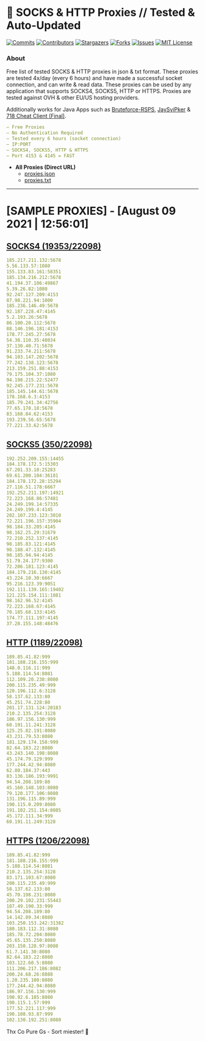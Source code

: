 <!-- MARKDOWN LINKS & IMAGES -->
<!-- https://www.markdownguide.org/basic-syntax/#reference-style-links -->
[contributors-shield]: https://img.shields.io/github/contributors/KaiBurton/free-proxies-autoupdated?style=for-the-badge
[contributors-url]: https://github.com/KaiBurton/free-proxies-autoupdated/graphs/contributors
[forks-shield]: https://img.shields.io/github/forks/KaiBurton/free-proxies-autoupdated?style=for-the-badge
[forks-url]: https://github.com/KaiBurton/free-proxies-autoupdated/network/members
[stars-shield]: https://img.shields.io/github/stars/KaiBurton/free-proxies-autoupdated?style=for-the-badge
[stars-url]: https://github.com/KaiBurton/free-proxies-autoupdated/stargazers
[issues-shield]: https://img.shields.io/github/issues/KaiBurton/free-proxies-autoupdated?style=for-the-badge
[issues-url]: https://github.com/KaiBurton/free-proxies-autoupdated/issues
[license-shield]: https://img.shields.io/github/license/KaiBurton/free-proxies-autoupdated?style=for-the-badge
[license-url]: https://github.com/KaiBurton/free-proxies-autoupdated/blob/main/LICENSE
[commit-shield]: https://img.shields.io/github/last-commit/KaiBurton/free-proxies-autoupdated?style=for-the-badge
[commit-url]: https://github.com/KaiBurton/free-proxies-autoupdated/commits/main

# 🎁 SOCKS & HTTP Proxies // Tested & Auto-Updated

[![Commits][commit-shield]][commit-url]
[![Contributors][contributors-shield]][contributors-url]
[![Stargazers][stars-shield]][stars-url]
[![Forks][forks-shield]][forks-url]
[![Issues][issues-shield]][issues-url]
[![MIT License][license-shield]][license-url]

### About
Free list of tested SOCKS & HTTP proxies in json & txt format. These proxies are tested 4x/day (every 6 hours) and have made a successful socket connection, and can write & read data. These proxies can be used by any application that supports SOCKS4, SOCKS5, HTTP or HTTPS. Proxies are tested against OVH & other EU/US hosting providers.

Additionally works for Java Apps such as [Bruteforce-RSPS](https://github.com/KaiBurton/Bruteforce-RSPS), [JaySyiPker](https://github.com/JayArrowz/JaySyiPker) & [718 Cheat Client (Final)](https://github.com/KaiBurton/718-Cheat-Client-Final). 

```yaml
— Free Proxies
— No Authentication Required
— Tested every 6 hours (socket connection)
— IP:PORT
— SOCKS4, SOCKS5, HTTP & HTTPS
— Port 4153 & 4145 = FAST
```

- **All Proxies (Direct URL)**
  - [proxies.json](https://raw.githubusercontent.com/KaiBurton/free-proxies-autoupdated/main/proxies.json)
  - [proxies.txt](https://raw.githubusercontent.com/KaiBurton/free-proxies-autoupdated/main/proxies.txt)

---

# [SAMPLE PROXIES] - [August 09 2021 | 12:56:01]

## [SOCKS4 (19353/22098)](https://raw.githubusercontent.com/KaiBurton/free-proxies-autoupdated/main/proxies-socks4.txt)
```yaml
185.217.211.132:5678
5.56.133.57:1080
155.133.83.161:58351
185.134.216.212:5678
41.194.37.106:49867
5.39.26.82:1080
92.247.127.209:4153
87.98.221.94:1000
185.236.146.49:5678
92.187.228.47:4145
5.2.193.26:5678
86.100.20.112:5678
88.146.196.181:4153
178.77.245.27:5678
54.38.110.35:48034
37.130.40.71:5678
91.233.74.211:5678
94.103.147.202:5678
77.242.138.123:5678
213.159.251.88:4153
79.175.104.37:1080
94.198.215.22:52477
92.245.177.231:5678
185.145.144.61:5678
178.168.6.3:4153
185.79.241.34:42756
77.65.178.18:5678
83.168.84.62:4153
193.239.56.65:5678
77.221.33.62:5678
```

## [SOCKS5 (350/22098)](https://raw.githubusercontent.com/KaiBurton/free-proxies-autoupdated/main/proxies-socks5.txt)
```yaml
192.252.209.155:14455
184.178.172.5:15303
67.201.33.10:25283
69.61.200.104:36181
184.178.172.28:15294
27.116.51.178:6667
192.252.211.197:14921
72.223.168.86:57481
24.249.199.14:57335
24.249.199.4:4145
202.107.233.123:3010
72.221.196.157:35904
98.184.33.205:4145
98.162.25.29:31679
72.210.252.137:4145
98.185.83.121:4145
98.188.47.132:4145
98.185.94.94:4145
51.79.24.177:9300
72.206.181.123:4145
184.179.216.130:4145
43.224.10.30:6667
95.216.123.39:9051
192.111.139.165:19402
121.225.154.111:1081
98.162.96.52:4145
72.223.168.67:4145
70.185.68.133:4145
174.77.111.197:4145
37.28.155.148:48476
```

## [HTTP (1189/22098)](https://raw.githubusercontent.com/KaiBurton/free-proxies-autoupdated/main/proxies-http.txt)
```yaml
189.85.41.82:999
181.188.216.155:999
148.0.116.11:999
5.188.114.54:8081
112.109.20.238:8080
200.115.235.49:999
120.196.112.6:3128
58.137.62.133:80
45.251.74.228:80
201.17.131.124:20183
210.2.135.254:3128
186.97.156.130:999
60.191.11.241:3128
125.25.82.191:8080
43.231.79.53:8080
181.129.174.158:999
82.64.183.22:8080
43.243.140.198:8080
45.174.79.129:999
177.244.42.94:8080
62.80.184.37:443
83.136.186.193:9991
94.54.208.189:80
45.160.148.103:8080
79.120.177.106:8080
131.196.115.89:999
190.115.0.209:8080
191.102.251.154:8085
45.172.111.34:999
60.191.11.249:3128
```

## [HTTPS (1206/22098)](https://raw.githubusercontent.com/KaiBurton/free-proxies-autoupdated/main/proxies-https.txt)
```yaml
189.85.41.82:999
181.188.216.155:999
5.188.114.54:8081
210.2.135.254:3128
83.171.103.67:8080
200.115.235.49:999
58.137.62.133:80
45.70.198.231:8080
200.29.102.231:55443
187.49.190.33:999
94.54.208.189:80
14.142.89.34:8080
103.250.153.242:31382
180.183.112.31:8080
185.78.72.204:8080
45.65.135.250:8080
203.150.128.97:8080
61.7.141.30:8080
82.64.183.22:8080
103.122.60.5:8080
111.206.217.186:8082
200.24.68.26:8888
1.20.235.100:8080
177.244.42.94:8080
186.97.156.130:999
190.92.6.185:8080
190.115.1.57:999
177.52.221.117:999
190.108.93.87:999
102.130.192.251:8080
```



Thx Co Pure Gs - Sort miester! 💟